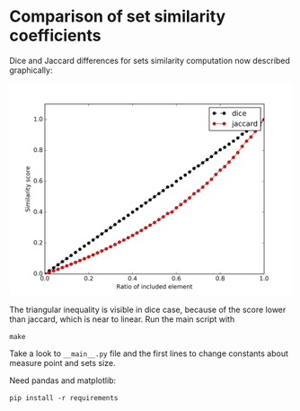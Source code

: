 # Comparison of set similarity coefficients

Dice and Jaccard differences for sets similarity computation now described graphically:

![dice and jaccard comparison](https://github.com/Aluriak/coefficient-comparison/blob/master/results_50measure_100setsize.png)

The triangular inequality is visible in dice case, because of the score lower than jaccard, which is near to linear.
Run the main script with

    make

Take a look to `__main__.py` file and the first lines to change constants about measure point and sets size.

Need pandas and matplotlib:

    pip install -r requirements


